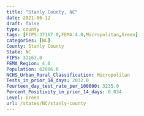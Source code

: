```yaml
---
title: "Stanly County, NC"
date: 2021-06-12
draft: false
type: county
tags: [FIPS:37167.0,FEMA:4.0,Micropolitan,Green]
categories: [NC]
County: Stanly County
State: NC
FIPS: 37167.0
FEMA_Region: 4.0
Population: 62806.0
NCHS_Urban_Rural_Classification: Micropolitan
Tests_in_prior_14_days: 2032.0
Fourteen_day_test_rate_per_100000: 3235.0
Percent_Positivity_in_prior_14_days: 0.034
Level: Green
url: /states/NC/stanly-county
---
```



